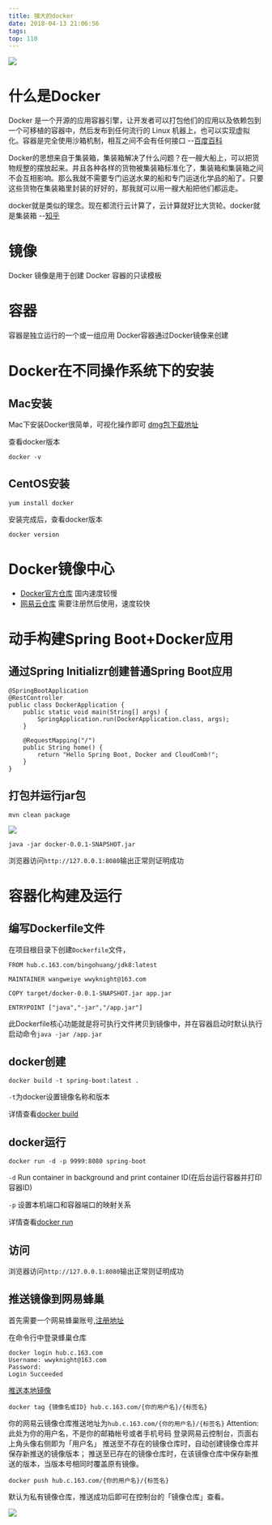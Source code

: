 ```yaml
---
title: 强大的docker
date: 2018-04-13 21:06:56
tags:
top: 110
---
```


![](http://www.wailian.work/images/2018/04/18/1211be9c.jpg)

# 什么是Docker

Docker 是一个开源的应用容器引擎，让开发者可以打包他们的应用以及依赖包到一个可移植的容器中，然后发布到任何流行的 Linux 机器上，也可以实现虚拟化。容器是完全使用沙箱机制，相互之间不会有任何接口 --[百度百科](https://baike.baidu.com/item/Docker/13344470?fr=aladdin)

Docker的思想来自于集装箱，集装箱解决了什么问题？在一艘大船上，可以把货物规整的摆放起来。并且各种各样的货物被集装箱标准化了，集装箱和集装箱之间不会互相影响。那么我就不需要专门运送水果的船和专门运送化学品的船了。只要这些货物在集装箱里封装的好好的，那我就可以用一艘大船把他们都运走。

docker就是类似的理念。现在都流行云计算了，云计算就好比大货轮。docker就是集装箱 --[知乎](https://www.zhihu.com/question/28300645/answer/67707287)

# 镜像

Docker 镜像是用于创建 Docker 容器的只读模板

# 容器

容器是独立运行的一个或一组应用
Docker容器通过Docker镜像来创建

# Docker在不同操作系统下的安装

## Mac安装

Mac下安装Docker很简单，可视化操作即可  [dmg包下载地址](https://docs.docker.com/docker-for-mac/install/#download-docker-for-mac)

查看docker版本

```
docker -v
```

## CentOS安装

```
yum install docker
```

安装完成后，查看docker版本

```
docker version
```

# Docker镜像中心

- [Docker官方仓库](https://hub.docker.com) 国内速度较慢
- [网易云仓库](https://c.163yun.com) 需要注册然后使用，速度较快

# 动手构建Spring Boot+Docker应用

## 通过Spring Initializr创建普通Spring Boot应用

```
@SpringBootApplication
@RestController
public class DockerApplication {
    public static void main(String[] args) {
        SpringApplication.run(DockerApplication.class, args);
    }

    @RequestMapping("/")
    public String home() {
        return "Hello Spring Boot, Docker and CloudComb!";
    }
}
```

## 打包并运行jar包

```
mvn clean package
```

![](http://www.wailian.work/images/2018/04/13/dabao.png)

```
java -jar docker-0.0.1-SNAPSHOT.jar
```

浏览器访问`http://127.0.0.1:8080`输出正常则证明成功

# 容器化构建及运行

## 编写Dockerfile文件

在项目根目录下创建`Dockerfile`文件，

```
FROM hub.c.163.com/bingohuang/jdk8:latest

MAINTAINER wangweiye wwyknight@163.com

COPY target/docker-0.0.1-SNAPSHOT.jar app.jar

ENTRYPOINT ["java","-jar","/app.jar"]
```

此Dockerfile核心功能就是将可执行文件拷贝到镜像中，并在容器启动时默认执行启动命令`java -jar /app.jar`

## docker创建

```
docker build -t spring-boot:latest .
```

`-t`为docker设置镜像名称和版本

详情查看[docker build](https://docs.docker.com/engine/reference/commandline/build/)

## docker运行

```
docker run -d -p 9999:8080 spring-boot
```

`-d` Run container in background and print container ID(在后台运行容器并打印容器ID)

`-p` 设置本机端口和容器端口的映射关系

详情查看[docker run](https://docs.docker.com/engine/reference/commandline/run/)

## 访问

浏览器访问`http://127.0.0.1:8080`输出正常则证明成功

## 推送镜像到网易蜂巢

首先需要一个网易蜂巢账号,[注册地址](https://www.163yun.com/?h=fc)

在命令行中登录蜂巢仓库

```
docker login hub.c.163.com
Username: wwyknight@163.com
Password:
Login Succeeded
```

[推送本地镜像](https://www.163yun.com/help/documents/15587826830438400)

```
docker tag {镜像名或ID} hub.c.163.com/{你的用户名}/{标签名}
```

你的网易云镜像仓库推送地址为`hub.c.163.com/{你的用户名}/{标签名}`
Attention: 此处为你的用户名，不是你的邮箱帐号或者手机号码 登录网易云控制台，页面右上角头像右侧即为「用户名」
推送至不存在的镜像仓库时，自动创建镜像仓库并保存新推送的镜像版本；
推送至已存在的镜像仓库时，在该镜像仓库中保存新推送的版本，当版本号相同时覆盖原有镜像。

```
docker push hub.c.163.com/{你的用户名}/{标签名}
```
默认为私有镜像仓库，推送成功后即可在控制台的「镜像仓库」查看。

![](http://www.wailian.work/images/2018/04/13/12.png)

